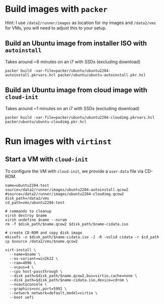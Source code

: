 # Build images with `packer`

Hint: I use `/data2/runner/images` as location for my images and `/data2/vms` for VMs, you will need to adjust this to your setup.

## Build an Ubuntu image from installer ISO with `autoinstall`

Takes around ~6 minutes on an i7 with SSDs (excluding download)

```shell
packer build -var-file=packer/ubuntu/ubuntu2204-autoinstall.pkrvars.hcl packer/ubuntu/ubuntu-autoinstall.pkr.hcl
```

## Build an Ubuntu image from cloud image with `cloud-init`

Takes around ~1 minutes on an i7 with SSDs (excluding download)

```shell
packer build -var-file=packer/ubuntu/ubuntu2204-cloudimg.pkrvars.hcl packer/ubuntu/ubuntu-cloudimg.pkr.hcl
```

# Run images with `virtinst`

## Start a VM with `cloud-init`
To configure the VM with `cloud-init`, we provide a `user-data` file via CD-ROM.

```shell
name=ubuntu2204-test
source=/data2/runner/images/ubuntu2204-autoinstall.qcow2
#source=/data2/runner/images/ubuntu2204-cloudimg.qcow2
disk_path=/data2/vms
cd_path=vms/ubuntu2204-test

# commands to cleanup
virsh destroy $name
virsh undefine $name --nvram
rm -f $disk_path/$name.qcow2 $disk_path/$name-cidata.iso

# create CD-ROM and copy disk image
mkisofs -o $disk_path/$name-cidata.iso -J -R -volid cidata -r $cd_path
cp $source /data2/vms/$name.qcow2

virt-install \
  --name=$name \
  --os-variant=win2k22 \
  --ram=4096 \
  --vcpus=4 \
  --cpu host-passthrough \
  --disk path=$disk_path/$name.qcow2,bus=virtio,cache=none \
  --disk path=$disk_path/$name-cidata.iso,device=cdrom \
  --noautoconsole \
  --graphics=vnc,port=5991 \
  --network network=default,model=virtio \
  --boot uefi
```